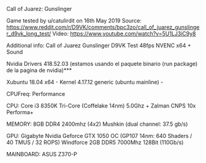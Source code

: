 Call of Juarez: Gunslinger

Game tested by u/catulirdit on 16th May 2019
Source:
https://www.reddit.com/r/D9VK/comments/bpc3zo/call_of_juarez_gunslinger_d9vk_long_test/
Video:
https://www.youtube.com/watch?v=5U1LJ3iC9y8

Additional info:
Call of Juarez Gunslinger D9VK Test 48fps NVENC x64 + Sound

Nvidia Drivers 418.52.03 (estamos usando el paquete binario (run package) de la pagina de nvidia)***

Xubuntu 18.04 x64 - Kernel 4.17.12 generic (ubuntu mainline) -

CPUFreq: Performance

CPU: Core i3 8350K Tri-Core (Coffelake 14nm) 5.0Ghz + Zalman CNPS 10x Performa+

MEMORY: 8GB DDR4 2400mhz (4x2) Mushkin (dual channel: 37.5 gb/s)

GPU: Gigabyte Nvidia Geforce GTX 1050 OC (GP107 14nm: 640 Shaders / 40 TMUS / 32 ROPS) Windforce 2GB DDR5 7000Mhz 128Bit (110Gb/s)

MAINBOARD: ASUS Z370-P
